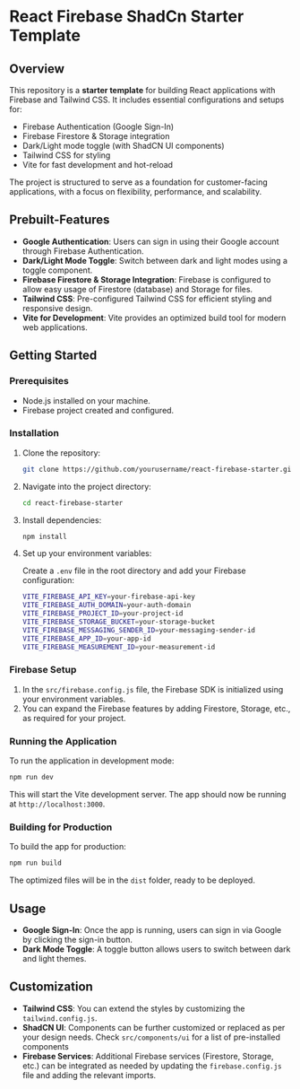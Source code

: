 # React Firebase ShadCn Starter Template

## Overview

This repository is a **starter template** for building React applications with Firebase and Tailwind CSS. It includes essential configurations and setups for:

- Firebase Authentication (Google Sign-In)
- Firebase Firestore & Storage integration
- Dark/Light mode toggle (with ShadCN UI components)
- Tailwind CSS for styling
- Vite for fast development and hot-reload

The project is structured to serve as a foundation for customer-facing applications, with a focus on flexibility, performance, and scalability.

## Prebuilt-Features

- **Google Authentication**: Users can sign in using their Google account through Firebase Authentication.
- **Dark/Light Mode Toggle**: Switch between dark and light modes using a toggle component.
- **Firebase Firestore & Storage Integration**: Firebase is configured to allow easy usage of Firestore (database) and Storage for files.
- **Tailwind CSS**: Pre-configured Tailwind CSS for efficient styling and responsive design.
- **Vite for Development**: Vite provides an optimized build tool for modern web applications.
  

## Getting Started

### Prerequisites

- Node.js installed on your machine.
- Firebase project created and configured.

### Installation

1. Clone the repository:

    ```bash
    git clone https://github.com/yourusername/react-firebase-starter.git
    ```

2. Navigate into the project directory:

    ```bash
    cd react-firebase-starter
    ```

3. Install dependencies:

    ```bash
    npm install
    ```

4. Set up your environment variables:

    Create a `.env` file in the root directory and add your Firebase configuration:

    ```bash
    VITE_FIREBASE_API_KEY=your-firebase-api-key
    VITE_FIREBASE_AUTH_DOMAIN=your-auth-domain
    VITE_FIREBASE_PROJECT_ID=your-project-id
    VITE_FIREBASE_STORAGE_BUCKET=your-storage-bucket
    VITE_FIREBASE_MESSAGING_SENDER_ID=your-messaging-sender-id
    VITE_FIREBASE_APP_ID=your-app-id
    VITE_FIREBASE_MEASUREMENT_ID=your-measurement-id
    ```

### Firebase Setup

1. In the `src/firebase.config.js` file, the Firebase SDK is initialized using your environment variables.
2. You can expand the Firebase features by adding Firestore, Storage, etc., as required for your project.

### Running the Application

To run the application in development mode:

```bash
npm run dev
```

This will start the Vite development server. The app should now be running at `http://localhost:3000`.

### Building for Production

To build the app for production:

```bash
npm run build
```

The optimized files will be in the `dist` folder, ready to be deployed.

## Usage

- **Google Sign-In**: Once the app is running, users can sign in via Google by clicking the sign-in button.
- **Dark Mode Toggle**: A toggle button allows users to switch between dark and light themes.

## Customization

- **Tailwind CSS**: You can extend the styles by customizing the `tailwind.config.js`.
- **ShadCN UI**: Components can be further customized or replaced as per your design needs. Check `src/components/ui` for a list of pre-installed components
- **Firebase Services**: Additional Firebase services (Firestore, Storage, etc.) can be integrated as needed by updating the `firebase.config.js` file and adding the relevant imports.
